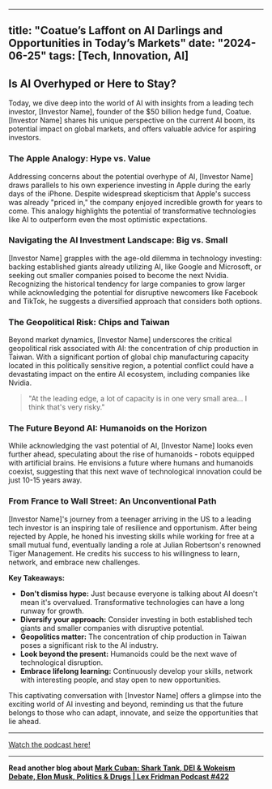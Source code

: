 
---
title: "Coatue’s Laffont on AI Darlings and Opportunities in Today’s Markets"
date: "2024-06-25"
tags: [Tech, Innovation, AI]
---

## Is AI Overhyped or Here to Stay?

Today, we dive deep into the world of AI with insights from a leading tech investor, [Investor Name], founder of the $50 billion hedge fund, Coatue. [Investor Name] shares his unique perspective on the current AI boom, its potential impact on global markets, and offers valuable advice for aspiring investors. 

### The Apple Analogy: Hype vs. Value

Addressing concerns about the potential overhype of AI, [Investor Name] draws parallels to his own experience investing in Apple during the early days of the iPhone. Despite widespread skepticism that Apple's success was already "priced in," the company enjoyed incredible growth for years to come. This analogy highlights the potential of transformative technologies like AI to outperform even the most optimistic expectations.

### Navigating the AI Investment Landscape: Big vs. Small

[Investor Name] grapples with the age-old dilemma in technology investing: backing established giants already utilizing AI, like Google and Microsoft, or seeking out smaller companies poised to become the next Nvidia. Recognizing the historical tendency for large companies to grow larger while acknowledging the potential for disruptive newcomers like Facebook and TikTok, he suggests a diversified approach that considers both options.

### The Geopolitical Risk: Chips and Taiwan

Beyond market dynamics, [Investor Name] underscores the critical geopolitical risk associated with AI: the concentration of chip production in Taiwan. With a significant portion of global chip manufacturing capacity located in this politically sensitive region, a potential conflict could have a devastating impact on the entire AI ecosystem, including companies like Nvidia.

> "At the leading edge, a lot of capacity is in one very small area… I think that's very risky." 

### The Future Beyond AI: Humanoids on the Horizon

While acknowledging the vast potential of AI, [Investor Name] looks even further ahead, speculating about the rise of humanoids - robots equipped with artificial brains. He envisions a future where humans and humanoids coexist, suggesting that this next wave of technological innovation could be just 10-15 years away.

### From France to Wall Street: An Unconventional Path

[Investor Name]'s journey from a teenager arriving in the US to a leading tech investor is an inspiring tale of resilience and opportunism. After being rejected by Apple, he honed his investing skills while working for free at a small mutual fund, eventually landing a role at Julian Robertson's renowned Tiger Management. He credits his success to his willingness to learn, network, and embrace new challenges. 

**Key Takeaways:**

* **Don't dismiss hype:** Just because everyone is talking about AI doesn't mean it's overvalued. Transformative technologies can have a long runway for growth.
* **Diversify your approach:** Consider investing in both established tech giants and smaller companies with disruptive potential.
* **Geopolitics matter:** The concentration of chip production in Taiwan poses a significant risk to the AI industry.
* **Look beyond the present:** Humanoids could be the next wave of technological disruption.
* **Embrace lifelong learning:**  Continuously develop your skills, network with interesting people, and stay open to new opportunities.

This captivating conversation with [Investor Name] offers a glimpse into the exciting world of AI investing and beyond, reminding us that the future belongs to those who can adapt, innovate, and seize the opportunities that lie ahead.

---
        
<a href="https://youtube.com/watch?v=_nuSOMooReY" target="_blank">Watch the podcast here!</a>


---

**Read another blog about [Mark Cuban: Shark Tank, DEI & Wokeism Debate, Elon Musk, Politics & Drugs | Lex Fridman Podcast #422](./20240329-markcuban-lexfridman.md)**
